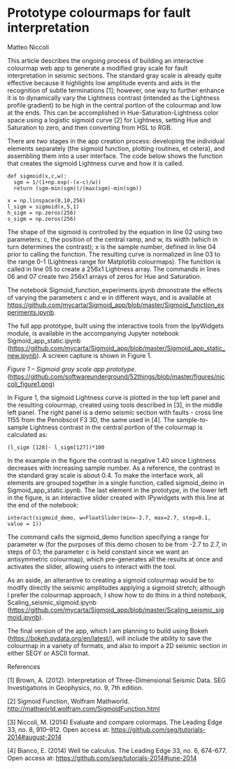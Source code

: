 # Prototype colourmaps for fault interpretation

Matteo Niccoli

This article describes the ongoing process of building an interactive colourmap web app to generate a modified gray scale for fault interpretation in seismic sections. The standard gray scale is already quite effective because it highlights low amplitude events and aids in the recognition of subtle terminations [1]; however, one way to further enhance it is to dynamically vary the Lightness contrast (intended as the Lightness profile gradient) to be high in the central portion of the colourmap and low at the ends. This can be accomplished in Hue-Saturation-Lightness color space using a logistic sigmoid curve [2] for Lightness, setting Hue and Saturation to zero, and then converting from HSL to RGB. 

There are two stages in the app creation process: developing the individual elements separately (the sigmoid function, plotting routines, et cetera), and assembling them into a user interface. The code below shows the function that creates the sigmoid Lightness curve and how it is called.

    def sigmoid(x,c,w):
      sgm = 1/(1+np.exp(-(x-c)/w))
      return (sgm-min(sgm))/(max(sgm)-min(sgm))
    
    x = np.linspace(0,10,256)
    l_sigm = sigmoid(x,5,1)
    h_sigm = np.zeros(256)
    s_sigm = np.zeros(256)
   
The shape of the sigmoid is controlled by the equation in line 02 using two parameters: c, the position of the central ramp, and w, its width (which in turn determines the contrast); x is the sample number, defined in line 04 prior to calling the function. The resulting curve is normalized in line 03 to the range 0-1 (Lightness range for Matplotlib colourmaps). The function is called in line 05 to create a 256x1 Lightness array. The commands in lines 06 and 07 create two 256x1 arrays of zeros for Hue and Saturation.

The notebook Sigmoid_function_experiments.ipynb dmonstrate the effects of varying the parameters c and w in different ways, and is available at https://github.com/mycarta/Sigmoid_app/blob/master/Sigmoid_function_experiments.ipynb.

The full app prototype, built using the interactive tools from the IpyWidgets module, is available in the accompanying Jupyter notebook Sigmoid_app_static.ipynb (https://github.com/mycarta/Sigmoid_app/blob/master/Sigmoid_app_static_new.ipynb). A screen capture is shown in Figure 1.

_Figure 1 – Sigmoid gray scale app prototype._
(https://github.com/softwareunderground/52things/blob/master/figures/niccoli_figure1.png)

 In Figure 1, the sigmoid Lightness curve is plotted in the top left panel and the resulting colourmap, created using tools described in [3], in the middle left panel. The right panel is a demo seismic section with faults - cross line 1155 from the Penobscot F3 3D, the same used in [4]. The sample-to-sample Lightness contrast in the central portion of the colourmap is calculated as:
    
    (l_sigm [128]- l_sigm[127])*100

In the example in the figure the contrast is negative 1.40 since Lightness decreases with increasing sample number. As a reference, the contrast in the standard gray scale is about 0.4. 
To make the interface work, all elements are grouped together in a single function, called sigmoid_demo in Sigmoid_app_static.ipynb. The last element in the prototype, in the lower left in the figure, is an interactive slider created with IPywidgets with this line at the end of the notebook:

    interact(sigmoid_demo, w=FloatSlider(min=-2.7, max=2.7, step=0.1, value = 1))

The command calls the sigmoid_demo function specifying a range for parameter w (for the purposes of this demo chosen to be from -2.7 to 2.7, in steps of 0.1; the parameter c is held constant since we want an antisymmetric colourmap), which pre-generates all the results at once and activates the slider, allowing users to interact with the tool. 

As an aside, an alterantive to creating a sigmoid colourmap would be to modify directly the seismic amplitudes applying a sigmoid stretch; although I prefer the colourmap approach, I show how to do thins in a third notebook, Scaling_seismic_sigmoid.ipynb (https://github.com/mycarta/Sigmoid_app/blob/master/Scaling_seismic_sigmoid.ipynb).

The final version of the app, which I am planning to build using Bokeh (https://bokeh.pydata.org/en/latest/), will include the ability to save the colourmap in a variety of formats, and also to import a 2D seismic section in either SEGY or ASCII format.



References

[1] Brown, A. (2012). Interpretation of Three-Dimensional Seismic Data. SEG Investigations in Geophysics, no. 9, 7th edition.

[2] Sigmoid Function, Wolfram Mathworld. http://mathworld.wolfram.com/SigmoidFunction.html

[3] Niccoli, M. (2014) Evaluate and compare colormaps. The Leading Edge 33, no. 8, 910–912. Open access at: https://github.com/seg/tutorials-2014#august-2014

[4] Bianco, E. (2014) Well tie calculus. The Leading Edge 33, no. 6, 674-677. Open access at: https://github.com/seg/tutorials-2014#june-2014
